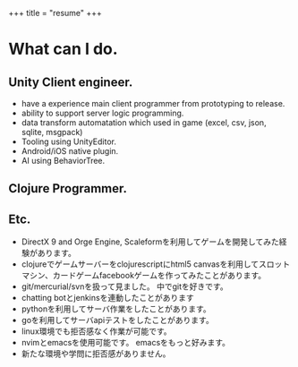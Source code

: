 +++
title = "resume"
+++

# What can I do.

## Unity Client engineer.

- have a experience main client programmer from prototyping to release.
- ability to support server logic programming.
- data transform automatation which used in game (excel, csv, json, sqlite, msgpack)
- Tooling using UnityEditor.
- Android/iOS native plugin.
- AI using BehaviorTree.

## Clojure Programmer.

## Etc.

- DirectX 9 and Orge Engine, Scaleformを利用してゲームを開発してみた経験があります。
- clojureでゲームサーバーをclojurescriptにhtml5 canvasを利用してスロットマシン、カードゲームfacebookゲームを作ってみたことがあります。
- git/mercurial/svnを扱って見ました。 中でgitを好きです。
- chatting botとjenkinsを連動したことがあります
- pythonを利用してサーバ作業をしたことがあります。
- goを利用してサーバapiテストをしたことがあります。
- linux環境でも拒否感なく作業が可能です。
- nvimとemacsを使用可能です。 emacsをもっと好みます。
- 新たな環境や学問に拒否感がありません。